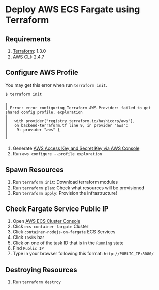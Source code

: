 # Deploy AWS ECS Fargate using Terraform

## Requirements
1. [Terraform](https://developer.hashicorp.com/terraform/tutorials/aws-get-started/install-cli): 1.3.0
2. [AWS CLI](https://docs.aws.amazon.com/cli/latest/userguide/getting-started-install.html): 2.4.7

## Configure AWS Profile
You may get this error when run `terraform init`.

```
$ terraform init

╷
│ Error: error configuring Terraform AWS Provider: failed to get shared config profile, exploration
│
│   with provider["registry.terraform.io/hashicorp/aws"],
│   on backend-terraform.tf line 9, in provider "aws":
│    9: provider "aws" {
│
╵
```

1. Generate [AWS Access Key and Secret Key via AWS Console](https://docs.aws.amazon.com/IAM/latest/UserGuide/id_credentials_access-keys.html#Using_CreateAccessKey)
2. Run `aws configure --profile exploration`

## Spawn Resources
1. Run `terraform init`: Download terraform modules
2. Run `terraform plan`: Check what resources will be provisioned
3. Run `terraform apply`: Provision the infrastructure!

## Check Fargate Service Public IP
1. Open [AWS ECS Cluster Console](https://us-east-2.console.aws.amazon.com/ecs/home?region=us-east-2#/clusters)
2. Click `ecs-container-fargate` Cluster
3. Click `container-nodejs-on-fargate` ECS Services
4. Click `Tasks` bar
5. Click on one of the task ID that is in the `Running` state
6. Find `Public IP`
7. Type in your browser following this format: `http://PUBLIC_IP:8080/`

## Destroying Resources
1. Run `terraform destroy`
